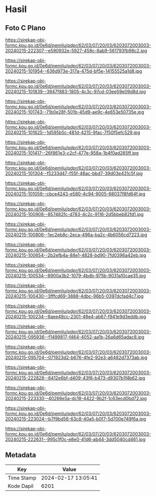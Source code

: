 # Hasil

## Foto C Plano

https://sirekap-obj-formc.kpu.go.id/0e6d/pemilu/pdpr/62/03/07/20/03/6203072003003-20240215-222307--e590932e-5927-458c-8ab9-561793fb98c2.jpg

https://sirekap-obj-formc.kpu.go.id/0e6d/pemilu/pdpr/62/03/07/20/03/6203072003003-20240215-101954--636d973e-317a-475d-bf5e-14155525a1d8.jpg

https://sirekap-obj-formc.kpu.go.id/0e6d/pemilu/pdpr/62/03/07/20/03/6203072003003-20240215-101839--3947f883-1805-4c3c-97cd-03ee59e09d8d.jpg

https://sirekap-obj-formc.kpu.go.id/0e6d/pemilu/pdpr/62/03/07/20/03/6203072003003-20240215-101743--71b0e28f-501b-45d9-ae9c-4e653e50735e.jpg

https://sirekap-obj-formc.kpu.go.id/0e6d/pemilu/pdpr/62/03/07/20/03/6203072003003-20240215-101625--1d595b5c-481d-4215-9fac-7f50f5efc529.jpg

https://sirekap-obj-formc.kpu.go.id/0e6d/pemilu/pdpr/62/03/07/20/03/6203072003003-20240215-101417--26f861e3-c2cf-477e-958a-1b4f0ad265ff.jpg

https://sirekap-obj-formc.kpu.go.id/0e6d/pemilu/pdpr/62/03/07/20/03/6203072003003-20240215-101304--f5233d47-f55f-48ac-bbd7-39d03e431c5f.jpg

https://sirekap-obj-formc.kpu.go.id/0e6d/pemilu/pdpr/62/03/07/20/03/6203072003003-20240215-101056--cbce4243-e580-4c94-9005-68037f8fd64f.jpg

https://sirekap-obj-formc.kpu.go.id/0e6d/pemilu/pdpr/62/03/07/20/03/6203072003003-20240215-100908--857482fc-d783-4c2c-9116-2d5bbeb82fd1.jpg

https://sirekap-obj-formc.kpu.go.id/0e6d/pemilu/pdpr/62/03/07/20/03/6203072003003-20240215-100806--1ec2eb8c-2eca-496a-ba2c-4b6056cd7223.jpg

https://sirekap-obj-formc.kpu.go.id/0e6d/pemilu/pdpr/62/03/07/20/03/6203072003003-20240215-100654--2b2efb4a-88e1-4828-bd90-7fd0396a42eb.jpg

https://sirekap-obj-formc.kpu.go.id/0e6d/pemilu/pdpr/62/03/07/20/03/6203072003003-20240215-100534--8900a3b2-1079-4bdb-975b-9031a10cae35.jpg

https://sirekap-obj-formc.kpu.go.id/0e6d/pemilu/pdpr/62/03/07/20/03/6203072003003-20240215-100430--3fffcd69-3888-4dbc-96b5-0397dcfad4c7.jpg

https://sirekap-obj-formc.kpu.go.id/0e6d/pemilu/pdpr/62/03/07/20/03/6203072003003-20240215-100234--8aee48cc-2301-48e4-ab67-f941e9d3eddb.jpg

https://sirekap-obj-formc.kpu.go.id/0e6d/pemilu/pdpr/62/03/07/20/03/6203072003003-20240215-095936--f1499817-f464-4052-aa1b-26a6d65adac8.jpg

https://sirekap-obj-formc.kpu.go.id/0e6d/pemilu/pdpr/62/03/07/20/03/6203072003003-20240215-095704--071923d2-b676-4fe2-92e3-a6482d7373ab.jpg

https://sirekap-obj-formc.kpu.go.id/0e6d/pemilu/pdpr/62/03/07/20/03/6203072003003-20240215-222828--6412e6bf-d409-43f6-b473-d9307b1f4b62.jpg

https://sirekap-obj-formc.kpu.go.id/0e6d/pemilu/pdpr/62/03/07/20/03/6203072003003-20240215-223330--40266e5a-dc18-4422-9b2f-1c63ecd0bd72.jpg

https://sirekap-obj-formc.kpu.go.id/0e6d/pemilu/pdpr/62/03/07/20/03/6203072003003-20240215-223024--b7f9bd56-63c8-40a5-b0f7-5d700e749f6a.jpg

https://sirekap-obj-formc.kpu.go.id/0e6d/pemilu/pdpr/62/03/07/20/03/6203072003003-20240215-222631--995c1f0c-e8e0-41d6-ab44-3dd5040cd461.jpg


## Metadata

| Key        | Value               |
| ---------- | ------------------- |
| Time Stamp | 2024-02-17 13:05:41 |
| Kode Dapil | 6201                |



